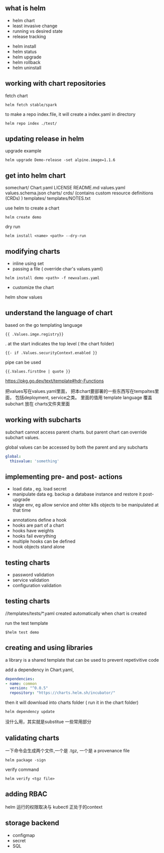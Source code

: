 ## what is helm
- helm chart
- least invasive change
- running vs desired state
- release tracking

* helm install
* helm status
* helm upgrade
* helm rollback
* helm uninstall

## working with chart repositories
fetch chart
```
helm fetch stable/spark
```

to make a repo index.file, it will create a index.yaml in directory
```
helm repo index ./test/ 
```

## updating release in helm
upgrade example
```
helm upgrade Demo-release -set alpine.image=1.1.6
```

## get into helm chart
somechart/
  Chart.yaml
  LICENSE
  README.md
  values.yaml
  values.schema.json
  charts/
  crds/ (contains custom resource definitions (CRDs) )
  templates/
  templates/NOTES.txt

use helm to create a chart
```
helm create demo
```

dry run
```
helm install <name> <path> --dry-run
```

## modifying charts
- inline using set
- passing a file ( override char's values.yaml)
```
helm install demo <path> -f newvalues.yaml
```
- customize the chart

helm show values

## understand the language of chart
based on the go templating language
```
{{ .Values.imge.registry}}
```
. at the start indicates the top level ( the chart folder)

```
{{- if .Values.securityContext.enabled }}
```

pipe can be used
```
{{.Values.firstOne | quote }}
```
https://pkg.go.dev/text/template#hdr-Functions

把values写在values.yaml里面， 把本chart要部署的一些东西写在tempaltes里面， 包括deployment, service之类。 里面的值用 template language 覆盖
subchart 放在 charts文件夹里面


## working with subcharts
subchart cannot access parent charts.
but parent chart can override subchart values.

global values can be accessed by both the parent and any subcharts
```yaml
global:
  thisvalue: 'something'
```

## implementing pre- and post- actions
- load data , eg. load secret
- manipulate data eg. backup a database instance and restore it post-upgrade
- stage env, eg allow service and ohter k8s objects to be manipulated at that time

* annotations define a hook
* hooks are part of a chart
* hooks have weights
* hooks fail everything
* multiple hooks can be defined
* hook objects stand alone

## testing charts
- password validation
- service validation
- configuration validation

## testing charts
/<chart>/templates/tests/*.yaml
created automatically when chart is created

run the test template
```
$helm test demo
```

## creating and using libraries
a library is a shared template that can be used to prevent repetivitive code

add a dependency in Chart.yaml, 
```yaml
dependencies:
- name: common
  version: "^0.0.5"
  repository: "https://charts.helm.sh/incubator/"
```
then it will download into charts folder ( run it in the chart folder)
```
helm dependency update
```
没什么用，其实就是substitue 一些常用部分
## validating charts
一下命令会生成两个文件,一个是 .tgz, 一个是 a provenance file
```
helm package -sign
```

verify command
```
helm verify <tgz file>
```

## adding RBAC
helm 运行的权限取决与 kubectl 正处于的context

## storage backend
- configmap
- secret
- SQL